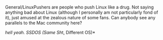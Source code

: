 General/LinuxPushers are people who push Linux like a drug. Not saying anything bad about Linux (although I personally am not particularly fond of it), just amused at the zealous nature of some fans. Can anybody see any parallels to the Mac community here?

*hell yeah. SSDOS (Same Sh*t, Different OS)*